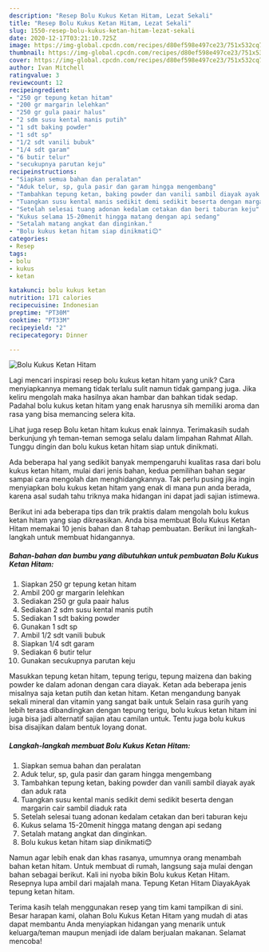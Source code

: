 ```yaml
---
description: "Resep Bolu Kukus Ketan Hitam, Lezat Sekali"
title: "Resep Bolu Kukus Ketan Hitam, Lezat Sekali"
slug: 1550-resep-bolu-kukus-ketan-hitam-lezat-sekali
date: 2020-12-17T03:21:10.725Z
image: https://img-global.cpcdn.com/recipes/d80ef598e497ce23/751x532cq70/bolu-kukus-ketan-hitam-foto-resep-utama.jpg
thumbnail: https://img-global.cpcdn.com/recipes/d80ef598e497ce23/751x532cq70/bolu-kukus-ketan-hitam-foto-resep-utama.jpg
cover: https://img-global.cpcdn.com/recipes/d80ef598e497ce23/751x532cq70/bolu-kukus-ketan-hitam-foto-resep-utama.jpg
author: Ivan Mitchell
ratingvalue: 3
reviewcount: 12
recipeingredient:
- "250 gr tepung ketan hitam"
- "200 gr margarin lelehkan"
- "250 gr gula paair halus"
- "2 sdm susu kental manis putih"
- "1 sdt baking powder"
- "1 sdt sp"
- "1/2 sdt vanili bubuk"
- "1/4 sdt garam"
- "6 butir telur"
- "secukupnya parutan keju"
recipeinstructions:
- "Siapkan semua bahan dan peralatan"
- "Aduk telur, sp, gula pasir dan garam hingga mengembang"
- "Tambahkan tepung ketan, baking powder dan vanili sambil diayak ayak dan aduk rata"
- "Tuangkan susu kental manis sedikit demi sedikit beserta dengan margarin cair sambil diaduk rata"
- "Setelah selesai tuang adonan kedalam cetakan dan beri taburan keju"
- "Kukus selama 15-20menit hingga matang dengan api sedang"
- "Setalah matang angkat dan dinginkan."
- "Bolu kukus ketan hitam siap dinikmati😊"
categories:
- Resep
tags:
- bolu
- kukus
- ketan

katakunci: bolu kukus ketan 
nutrition: 171 calories
recipecuisine: Indonesian
preptime: "PT30M"
cooktime: "PT33M"
recipeyield: "2"
recipecategory: Dinner

---
```



![Bolu Kukus Ketan Hitam](https://img-global.cpcdn.com/recipes/d80ef598e497ce23/751x532cq70/bolu-kukus-ketan-hitam-foto-resep-utama.jpg)

Lagi mencari inspirasi resep bolu kukus ketan hitam yang unik? Cara menyiapkannya memang tidak terlalu sulit namun tidak gampang juga. Jika keliru mengolah maka hasilnya akan hambar dan bahkan tidak sedap. Padahal bolu kukus ketan hitam yang enak harusnya sih memiliki aroma dan rasa yang bisa memancing selera kita.

Lihat juga resep Bolu ketan hitam kukus enak lainnya. Terimakasih sudah berkunjung yh teman-teman semoga selalu dalam limpahan Rahmat Allah. Tunggu dingin dan bolu kukus ketan hitam siap untuk dinikmati.

Ada beberapa hal yang sedikit banyak mempengaruhi kualitas rasa dari bolu kukus ketan hitam, mulai dari jenis bahan, kedua pemilihan bahan segar sampai cara mengolah dan menghidangkannya. Tak perlu pusing jika ingin menyiapkan bolu kukus ketan hitam yang enak di mana pun anda berada, karena asal sudah tahu triknya maka hidangan ini dapat jadi sajian istimewa.


Berikut ini ada beberapa tips dan trik praktis dalam mengolah bolu kukus ketan hitam yang siap dikreasikan. Anda bisa membuat Bolu Kukus Ketan Hitam memakai 10 jenis bahan dan 8 tahap pembuatan. Berikut ini langkah-langkah untuk membuat hidangannya.

<!--inarticleads1-->

##### Bahan-bahan dan bumbu yang dibutuhkan untuk pembuatan Bolu Kukus Ketan Hitam:

1. Siapkan 250 gr tepung ketan hitam
1. Ambil 200 gr margarin lelehkan
1. Sediakan 250 gr gula paair halus
1. Sediakan 2 sdm susu kental manis putih
1. Sediakan 1 sdt baking powder
1. Gunakan 1 sdt sp
1. Ambil 1/2 sdt vanili bubuk
1. Siapkan 1/4 sdt garam
1. Sediakan 6 butir telur
1. Gunakan secukupnya parutan keju


Masukkan tepung ketan hitam, tepung terigu, tepung maizena dan baking powder ke dalam adonan dengan cara diayak. Ketan ada beberapa jenis misalnya saja ketan putih dan ketan hitam. Ketan mengandung banyak sekali mineral dan vitamin yang sangat baik untuk Selain rasa gurih yang lebih terasa dibandingkan dengan tepung terigu, bolu kukus ketan hitam ini juga bisa jadi alternatif sajian atau camilan untuk. Tentu juga bolu kukus bisa disajikan dalam bentuk loyang donat. 

<!--inarticleads2-->

##### Langkah-langkah membuat Bolu Kukus Ketan Hitam:

1. Siapkan semua bahan dan peralatan
1. Aduk telur, sp, gula pasir dan garam hingga mengembang
1. Tambahkan tepung ketan, baking powder dan vanili sambil diayak ayak dan aduk rata
1. Tuangkan susu kental manis sedikit demi sedikit beserta dengan margarin cair sambil diaduk rata
1. Setelah selesai tuang adonan kedalam cetakan dan beri taburan keju
1. Kukus selama 15-20menit hingga matang dengan api sedang
1. Setalah matang angkat dan dinginkan.
1. Bolu kukus ketan hitam siap dinikmati😊


Namun agar lebih enak dan khas rasanya, umumnya orang menambah bahan ketan hitam. Untuk membuat di rumah, langsung saja mulai dengan bahan sebagai berikut. Kali ini nyoba bikin Bolu kukus Ketan Hitam. Resepnya lupa ambil dari majalah mana. Tepung Ketan Hitam DiayakAyak tepung ketan hitam. 

Terima kasih telah menggunakan resep yang tim kami tampilkan di sini. Besar harapan kami, olahan Bolu Kukus Ketan Hitam yang mudah di atas dapat membantu Anda menyiapkan hidangan yang menarik untuk keluarga/teman maupun menjadi ide dalam berjualan makanan. Selamat mencoba!
